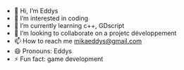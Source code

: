 - 👋 Hi, I’m Eddys
- 👀 I’m interested in coding
- 🌱 I’m currently learning c++, GDscript
- 💞️ I’m looking to collaborate on a projetc développement 
- 📫 How to reach me mikaeddys@gmail.com
- 😄 Pronouns: Eddys
- ⚡ Fun fact: game development 

<!---
mika020911/mika020911 is a ✨ special ✨ repository because its `README.md` (this file) appears on your GitHub profile.
You can click the Preview link to take a look at your changes.
--->
